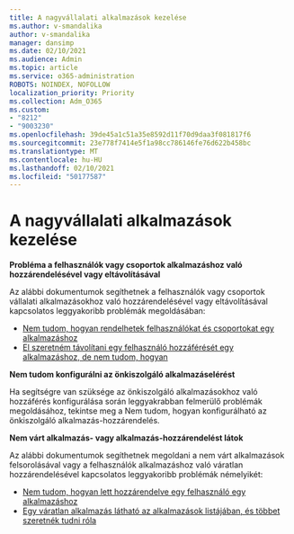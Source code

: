 ```yaml
---
title: A nagyvállalati alkalmazások kezelése
ms.author: v-smandalika
author: v-smandalika
manager: dansimp
ms.date: 02/10/2021
ms.audience: Admin
ms.topic: article
ms.service: o365-administration
ROBOTS: NOINDEX, NOFOLLOW
localization_priority: Priority
ms.collection: Adm_O365
ms.custom:
- "8212"
- "9003230"
ms.openlocfilehash: 39de45a1c51a35e8592d11f70d9daa3f081817f6
ms.sourcegitcommit: 23e778f7414e5f1a98cc786146fe76d622b458bc
ms.translationtype: MT
ms.contentlocale: hu-HU
ms.lasthandoff: 02/10/2021
ms.locfileid: "50177587"
---
```

# <a name="management-of-enterprise-apps"></a>A nagyvállalati alkalmazások kezelése

**Probléma a felhasználók vagy csoportok alkalmazáshoz való hozzárendelésével vagy eltávolításával**

Az alábbi dokumentumok segíthetnek a felhasználók vagy csoportok vállalati alkalmazásokhoz való hozzárendelésével vagy eltávolításával kapcsolatos leggyakoribb problémák megoldásában:

- [Nem tudom, hogyan rendelhetek felhasználókat és csoportokat egy alkalmazáshoz](https://docs.microsoft.com/azure/active-directory/manage-apps/assign-user-or-group-access-portal)
- [El szeretném távolítani egy felhasználó hozzáférését egy alkalmazáshoz, de nem tudom, hogyan](https://docs.microsoft.com/azure/active-directory/manage-apps/methods-for-removing-user-access)

**Nem tudom konfigurálni az önkiszolgáló alkalmazáselérést**

Ha segítségre van szüksége az önkiszolgáló alkalmazásokhoz való hozzáférés konfigurálása során [](https://docs.microsoft.com/azure/active-directory/manage-apps/manage-self-service-access)leggyakrabban felmerülő problémák megoldásához, tekintse meg a Nem tudom, hogyan konfigurálható az önkiszolgáló alkalmazás-hozzárendelés.

**Nem várt alkalmazás- vagy alkalmazás-hozzárendelést látok**

Az alábbi dokumentumok segíthetnek megoldani a nem várt alkalmazások felsorolásával vagy a felhasználók alkalmazáshoz való váratlan hozzárendelésével kapcsolatos leggyakoribb problémák némelyikét:

- [Nem tudom, hogyan lett hozzárendelve egy felhasználó egy alkalmazáshoz](https://docs.microsoft.com/azure/active-directory/manage-apps/ways-users-get-assigned-to-applications)
- [Egy váratlan alkalmazás látható az alkalmazások listájában, és többet szeretnék tudni róla](https://docs.microsoft.com/azure/active-directory/manage-apps/application-types)












